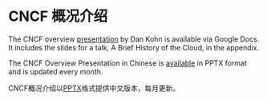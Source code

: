 # CNCF 概况介绍

The CNCF overview [presentation](https://docs.google.com/presentation/d/1BoxFeENJcINgHbKfygXpXROchiRO2LBT-pzdaOFr4Zg/edit) by Dan Kohn is available via Google Docs. It includes the slides for a talk, A Brief History of the Cloud, in the appendix.

The CNCF Overview Presentation in Chinese is [available](https://github.com/cncf/presentations/raw/master/chinese/CNCF_Overview_2017-12-21_CH.pptx) in PPTX format and is updated every month.

CNCF概况介绍以[PPTX](https://github.com/cncf/presentations/raw/master/chinese/CNCF_Overview_2017-12-21_CH.pptx)格式提供中文版本，每月更新。
